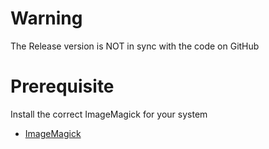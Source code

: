 # Warning
The Release version is NOT in sync with the code on GitHub

# Prerequisite
Install the correct ImageMagick for your system
- [ImageMagick](https://imagemagick.org/script/download.php#windows)
